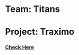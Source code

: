 # Team: Titans
# Project: Traximo
### <a href='https://traximo.z5.web.core.windows.net/'>Check Here<a>
